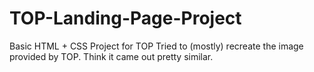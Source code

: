# TOP-Landing-Page-Project
Basic HTML + CSS Project for TOP
Tried to (mostly) recreate the image provided by TOP. Think it came out pretty similar. 
